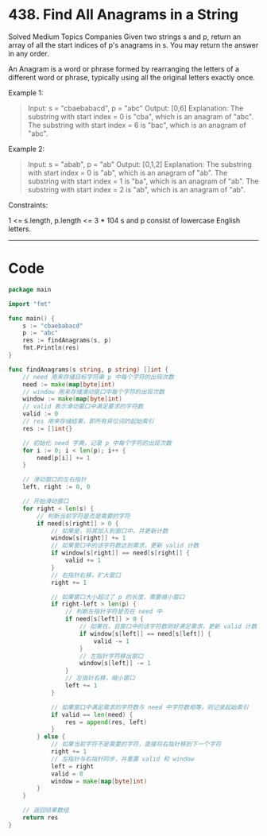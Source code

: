 # 438. Find All Anagrams in a String
Solved
Medium
Topics
Companies
Given two strings s and p, return an array of all the start indices of p's anagrams in s. You may return the answer in any order.

An Anagram is a word or phrase formed by rearranging the letters of a different word or phrase, typically using all the original letters exactly once.


Example 1:
> Input: s = "cbaebabacd", p = "abc"
Output: [0,6]
Explanation:
The substring with start index = 0 is "cba", which is an anagram of "abc".
The substring with start index = 6 is "bac", which is an anagram of "abc".

Example 2:
> Input: s = "abab", p = "ab"
Output: [0,1,2]
Explanation:
The substring with start index = 0 is "ab", which is an anagram of "ab".
The substring with start index = 1 is "ba", which is an anagram of "ab".
The substring with start index = 2 is "ab", which is an anagram of "ab".
 

Constraints:

1 <= s.length, p.length <= 3 * 104
s and p consist of lowercase English letters.

---

# Code
```go
package main

import "fmt"

func main() {
	s := "cbaebabacd"
	p := "abc"
	res := findAnagrams(s, p)
	fmt.Println(res)
}

func findAnagrams(s string, p string) []int {
	// need 用来存储目标字符串 p 中每个字符的出现次数
	need := make(map[byte]int)
	// window 用来存储滑动窗口中每个字符的出现次数
	window := make(map[byte]int)
	// valid 表示滑动窗口中满足要求的字符数
	valid := 0
	// res 用来存储结果，即所有异位词的起始索引
	res := []int{}

	// 初始化 need 字典，记录 p 中每个字符的出现次数
	for i := 0; i < len(p); i++ {
		need[p[i]] += 1
	}

	// 滑动窗口的左右指针
	left, right := 0, 0

	// 开始滑动窗口
	for right < len(s) {
		// 判断当前字符是否是需要的字符
		if need[s[right]] > 0 {
			// 如果是，将其加入到窗口中，并更新计数
			window[s[right]] += 1
			// 如果窗口中的该字符数达到需求，更新 valid 计数
			if window[s[right]] == need[s[right]] {
				valid += 1
			}
			// 右指针右移，扩大窗口
			right += 1

			// 如果窗口大小超过了 p 的长度，需要缩小窗口
			if right-left > len(p) {
				// 判断左指针字符是否在 need 中
				if need[s[left]] > 0 {
					// 如果在，且窗口中的该字符数刚好满足需求，更新 valid 计数
					if window[s[left]] == need[s[left]] {
						valid -= 1
					}
					// 左指针字符移出窗口
					window[s[left]] -= 1
				}
				// 左指针右移，缩小窗口
				left += 1
			}

			// 如果窗口中满足需求的字符数与 need 中字符数相等，则记录起始索引
			if valid == len(need) {
				res = append(res, left)
			}
		} else {
			// 如果当前字符不是需要的字符，直接将右指针移到下一个字符
			right += 1
			// 左指针与右指针同步，并重置 valid 和 window
			left = right
			valid = 0
			window = make(map[byte]int)
		}
	}

	// 返回结果数组
	return res
}
```